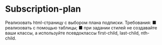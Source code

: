 # Subscription-plan
Реализовать html-страницу с выбором плана подписки.
Требования:
■ реализовать с помощью таблицы;
■ при задании стилей не создавайте ваши классы, а используйте псевдоклассы first-child, last-child, nth-child.

